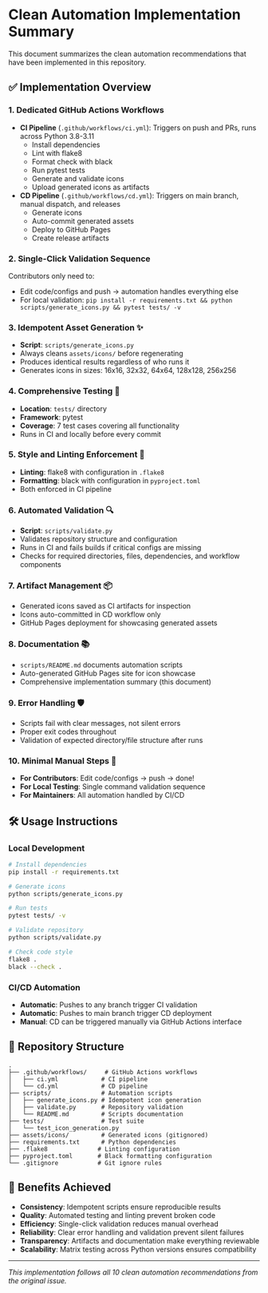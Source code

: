 # Clean Automation Implementation Summary

This document summarizes the clean automation recommendations that have been implemented in this repository.

## ✅ Implementation Overview

### 1. Dedicated GitHub Actions Workflows
- **CI Pipeline** (`.github/workflows/ci.yml`): Triggers on push and PRs, runs across Python 3.8-3.11
  - Install dependencies
  - Lint with flake8
  - Format check with black
  - Run pytest tests
  - Generate and validate icons
  - Upload generated icons as artifacts
- **CD Pipeline** (`.github/workflows/cd.yml`): Triggers on main branch, manual dispatch, and releases
  - Generate icons
  - Auto-commit generated assets
  - Deploy to GitHub Pages
  - Create release artifacts

### 2. Single-Click Validation Sequence
Contributors only need to:
- Edit code/configs and push → automation handles everything else
- For local validation: `pip install -r requirements.txt && python scripts/generate_icons.py && pytest tests/ -v`

### 3. Idempotent Asset Generation ✨
- **Script**: `scripts/generate_icons.py`
- Always cleans `assets/icons/` before regenerating
- Produces identical results regardless of who runs it
- Generates icons in sizes: 16x16, 32x32, 64x64, 128x128, 256x256

### 4. Comprehensive Testing 🧪
- **Location**: `tests/` directory
- **Framework**: pytest
- **Coverage**: 7 test cases covering all functionality
- Runs in CI and locally before every commit

### 5. Style and Linting Enforcement 🎯
- **Linting**: flake8 with configuration in `.flake8`
- **Formatting**: black with configuration in `pyproject.toml`
- Both enforced in CI pipeline

### 6. Automated Validation 🔍
- **Script**: `scripts/validate.py`
- Validates repository structure and configuration
- Runs in CI and fails builds if critical configs are missing
- Checks for required directories, files, dependencies, and workflow components

### 7. Artifact Management 📦
- Generated icons saved as CI artifacts for inspection
- Icons auto-committed in CD workflow only
- GitHub Pages deployment for showcasing generated assets

### 8. Documentation 📚
- `scripts/README.md` documents automation scripts
- Auto-generated GitHub Pages site for icon showcase
- Comprehensive implementation summary (this document)

### 9. Error Handling 🛡️
- Scripts fail with clear messages, not silent errors
- Proper exit codes throughout
- Validation of expected directory/file structure after runs

### 10. Minimal Manual Steps 🚀
- **For Contributors**: Edit code/configs → push → done!
- **For Local Testing**: Single command validation sequence
- **For Maintainers**: All automation handled by CI/CD

## 🛠️ Usage Instructions

### Local Development
```bash
# Install dependencies
pip install -r requirements.txt

# Generate icons
python scripts/generate_icons.py

# Run tests
pytest tests/ -v

# Validate repository
python scripts/validate.py

# Check code style
flake8 .
black --check .
```

### CI/CD Automation
- **Automatic**: Pushes to any branch trigger CI validation
- **Automatic**: Pushes to main branch trigger CD deployment
- **Manual**: CD can be triggered manually via GitHub Actions interface

## 📁 Repository Structure

```
.
├── .github/workflows/     # GitHub Actions workflows
│   ├── ci.yml            # CI pipeline
│   └── cd.yml            # CD pipeline
├── scripts/              # Automation scripts
│   ├── generate_icons.py # Idempotent icon generation
│   ├── validate.py       # Repository validation
│   └── README.md         # Scripts documentation
├── tests/                # Test suite
│   └── test_icon_generation.py
├── assets/icons/         # Generated icons (gitignored)
├── requirements.txt      # Python dependencies
├── .flake8              # Linting configuration
├── pyproject.toml       # Black formatting configuration
└── .gitignore           # Git ignore rules
```

## 🎯 Benefits Achieved

- **Consistency**: Idempotent scripts ensure reproducible results
- **Quality**: Automated testing and linting prevent broken code
- **Efficiency**: Single-click validation reduces manual overhead
- **Reliability**: Clear error handling and validation prevent silent failures
- **Transparency**: Artifacts and documentation make everything reviewable
- **Scalability**: Matrix testing across Python versions ensures compatibility

---

*This implementation follows all 10 clean automation recommendations from the original issue.*